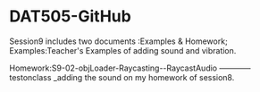 # DAT505-GitHub

Session9 includes two documents :Examples & Homework;
Examples:Teacher's Examples of adding sound and vibration.

Homework:S9-02-objLoader-Raycasting--RaycastAudio ———— testonclass _adding the sound on my homework of session8.
